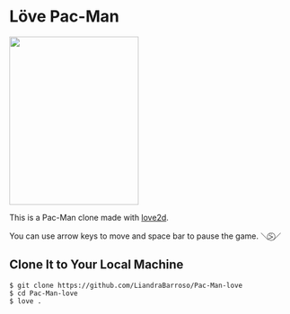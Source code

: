 # Löve Pac-Man 

<img src="https://user-images.githubusercontent.com/85410946/147764764-6803ea66-a121-4186-a4bc-b11946dbe1bc.gif" width="230" height="300" />

This is a Pac-Man clone made with [love2d](https://love2d.org/).

You can use arrow keys to move and space bar to pause the game. ＼⍩⃝／

## Clone It to Your Local Machine
```
$ git clone https://github.com/LiandraBarroso/Pac-Man-love
$ cd Pac-Man-love
$ love .
```
